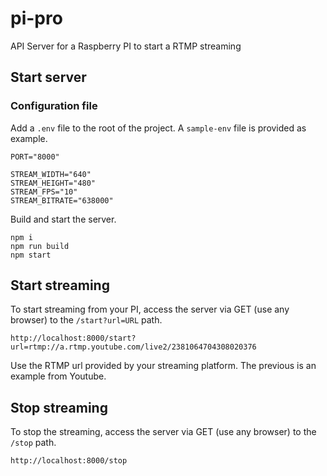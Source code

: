 # pi-pro
API Server for a Raspberry PI to start a RTMP streaming


## Start server
### Configuration file
Add a `.env` file to the root of the project. A `sample-env` file is provided as example.

```
PORT="8000"

STREAM_WIDTH="640"
STREAM_HEIGHT="480"
STREAM_FPS="10"
STREAM_BITRATE="638000"
```

Build and start the server.

```
npm i
npm run build
npm start
```

## Start streaming
To start streaming from your PI, access the server via GET (use any browser) to the `/start?url=URL` path.
```
http://localhost:8000/start?url=rtmp://a.rtmp.youtube.com/live2/2381064704308020376
```

Use the RTMP url provided by your streaming platform. The previous is an example from Youtube.

## Stop streaming
To stop the streaming, access the server via GET (use any browser) to the `/stop` path.
```
http://localhost:8000/stop
```

